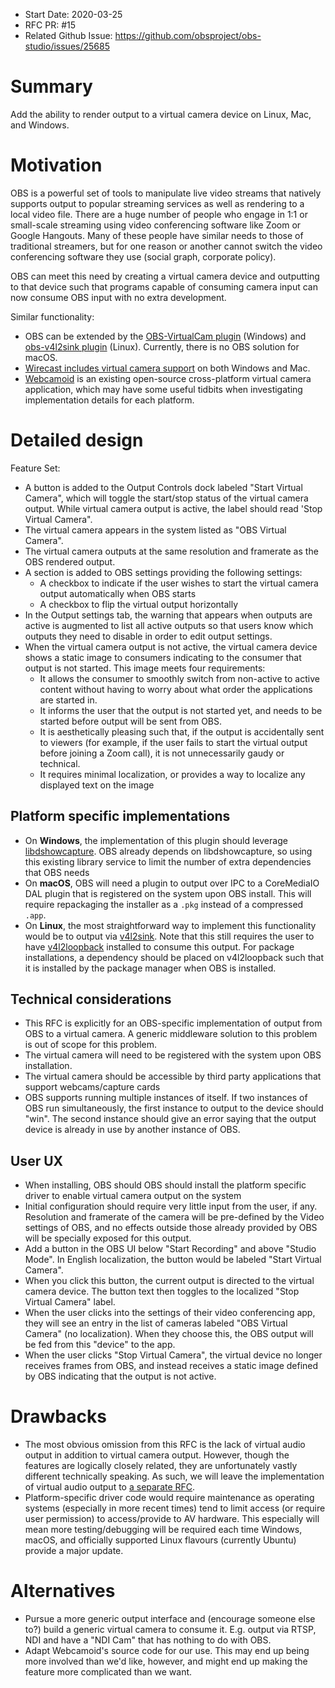 - Start Date: 2020-03-25
- RFC PR: #15
- Related Github Issue: https://github.com/obsproject/obs-studio/issues/25685

# Summary

Add the ability to render output to a virtual camera device on Linux, Mac, and Windows.

# Motivation

OBS is a powerful set of tools to manipulate live video streams that natively supports output to popular streaming services as well as rendering to a local video file. There are a huge number of people who engage in 1:1 or small-scale streaming using video conferencing software like Zoom or Google Hangouts. Many of these people have similar needs to those of traditional streamers, but for one reason or another cannot switch the video conferencing software they use (social graph, corporate policy).

OBS can meet this need by creating a virtual camera device and outputting to that device such that programs capable of consuming camera input can now consume OBS input with no extra development.

Similar functionality: 
* OBS can be extended by the [OBS-VirtualCam plugin](https://obsproject.com/forum/resources/obs-virtualcam.539/) (Windows) and [obs-v4l2sink plugin](https://github.com/CatxFish/obs-v4l2sink) (Linux). Currently, there is no OBS solution for macOS.
* [Wirecast includes virtual camera support](http://www.telestream.net/pdfs/user-guides/Wirecast-8-User-Guide-Windows.pdf) on both Windows and Mac.
* [Webcamoid](https://webcamoid.github.io/) is an existing open-source cross-platform virtual camera application, which may have some useful tidbits when investigating implementation details for each platform.

# Detailed design

Feature Set:

* A button is added to the Output Controls dock labeled "Start Virtual Camera", which will toggle the start/stop status of the virtual camera output. While virtual camera output is active, the label should read 'Stop Virtual Camera".
* The virtual camera appears in the system listed as "OBS Virtual Camera".
* The virtual camera outputs at the same resolution and framerate as the OBS rendered output.
* A section is added to OBS settings providing the following settings:
    * A checkbox to indicate if the user wishes to start the virtual camera output automatically when OBS starts
    * A checkbox to flip the virtual output horizontally
* In the Output settings tab, the warning that appears when outputs are active is augmented to list all active outputs so that users know which outputs they need to disable in order to edit output settings.
* When the virtual camera output is not active, the virtual camera device shows a static image to consumers indicating to the consumer that output is not started. This image meets four requirements:
    * It allows the consumer to smoothly switch from non-active to active content without having to worry about what order the applications are started in.
    * It informs the user that the output is not started yet, and needs to be started before output will be sent from OBS.
    * It is aesthetically pleasing such that, if the output is accidentally sent to viewers (for example, if the user fails to start the virtual output before joining a Zoom call), it is not unnecessarily gaudy or technical.
    * It requires minimal localization, or provides a way to localize any displayed text on the image

## Platform specific implementations

* On **Windows**, the implementation of this plugin should leverage [libdshowcapture](https://github.com/obsproject/libdshowcapture). OBS already depends on libdshowcapture, so using this existing library service to limit the number of extra dependencies that OBS needs
* On **macOS**, OBS will need a plugin to output over IPC to a CoreMediaIO DAL plugin that is registered on the system upon OBS install. This will require repackaging the installer as a `.pkg` instead of a compressed `.app`.
* On **Linux**, the most straightforward way to implement this functionality would be to output via [v4l2sink](https://gstreamer.freedesktop.org/documentation/video4linux2/v4l2sink.html?gi-language=c). Note that this still requires the user to have [v4l2loopback](https://github.com/umlaeute/v4l2loopback) installed to consume this output. For package installations, a dependency should be placed on v4l2loopback such that it is installed by the package manager when OBS is installed.

## Technical considerations

- This RFC is explicitly for an OBS-specific implementation of output from OBS to a virtual camera. A generic middleware solution to this problem is out of scope for this problem.
- The virtual camera will need to be registered with the system upon OBS installation.
- The virtual camera should be accessible by third party applications that support webcams/capture cards
- OBS supports running multiple instances of itself. If two instances of OBS run simultaneously, the first instance to output to the device should "win". The second instance should give an error saying that the output device is already in use by another instance of OBS.

## User UX

* When installing, OBS should OBS should install the platform specific driver to enable virtual camera output on the system
* Initial configuration should require very little input from the user, if any. Resolution and framerate of the camera will be pre-defined by the Video settings of OBS, and no effects outside those already provided by OBS will be specially exposed for this output.
* Add a button in the OBS UI below "Start Recording" and above "Studio Mode". In English localization, the button would be labeled "Start Virtual Camera".
* When you click this button, the current output is directed to the virtual camera device. The button text then toggles to the localized "Stop Virtual Camera" label.
* When the user clicks into the settings of their video conferencing app, they will see an entry in the list of cameras labeled "OBS Virtual Camera" (no localization). When they choose this, the OBS output will be fed from this "device" to the app.
* When the user clicks "Stop Virtual Camera", the virtual device no longer receives frames from OBS, and instead receives a static image defined by OBS indicating that the output is not active.

# Drawbacks

* The most obvious omission from this RFC is the lack of virtual audio output in addition to virtual camera output. However, though the features are logically closely related, they are unfortunately vastly different technically speaking. As such, we will leave the implementation of virtual audio output to [a separate RFC](https://github.com/obsproject/rfcs/pull/16).
* Platform-specific driver code would require maintenance as operating systems (especially in more recent times) tend to limit access (or require user permission) to access/provide to AV hardware. This especially will mean more testing/debugging will be required each time Windows, macOS, and officially supported Linux flavours (currently Ubuntu) provide a major update.

# Alternatives

* Pursue a more generic output interface and (encourage someone else to?) build a generic virtual camera to consume it. E.g. output via RTSP, NDI and have a "NDI Cam" that has nothing to do with OBS.
* Adapt Webcamoid's source code for our use. This may end up being more involved than we'd like, however, and might end up making the feature more complicated than we want.
